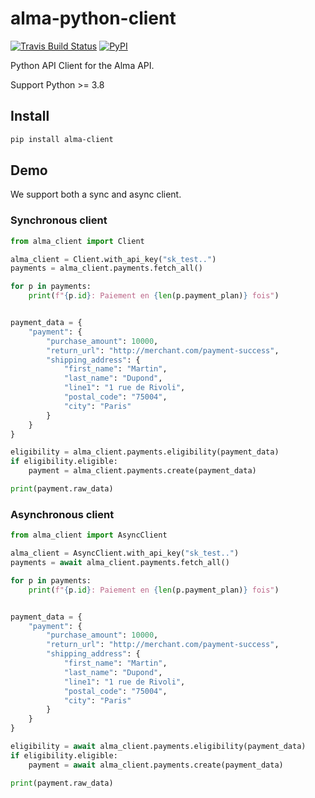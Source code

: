 # alma-python-client

[![Travis Build Status](https://travis-ci.org/alma/alma-python-client.svg?branch=main)](https://travis-ci.org/alma/alma-python-client) [![PyPI](https://img.shields.io/pypi/v/alma-client.svg)](https://pypi.python.org/pypi/alma-client)

Python API Client for the Alma API.

Support Python >= 3.8

## Install

```bash
pip install alma-client
```

## Demo

We support both a sync and async client.

### Synchronous client


```python
from alma_client import Client

alma_client = Client.with_api_key("sk_test..")
payments = alma_client.payments.fetch_all()

for p in payments:
    print(f"{p.id}: Paiement en {len(p.payment_plan)} fois")


payment_data = {
    "payment": {
        "purchase_amount": 10000,
        "return_url": "http://merchant.com/payment-success",
        "shipping_address": {
            "first_name": "Martin",
            "last_name": "Dupond",
            "line1": "1 rue de Rivoli",
            "postal_code": "75004",
            "city": "Paris"
        }
    }
}

eligibility = alma_client.payments.eligibility(payment_data)
if eligibility.eligible:
    payment = alma_client.payments.create(payment_data)

print(payment.raw_data)
```


### Asynchronous client


```python
from alma_client import AsyncClient

alma_client = AsyncClient.with_api_key("sk_test..")
payments = await alma_client.payments.fetch_all()

for p in payments:
    print(f"{p.id}: Paiement en {len(p.payment_plan)} fois")


payment_data = {
    "payment": {
        "purchase_amount": 10000,
        "return_url": "http://merchant.com/payment-success",
        "shipping_address": {
            "first_name": "Martin",
            "last_name": "Dupond",
            "line1": "1 rue de Rivoli",
            "postal_code": "75004",
            "city": "Paris"
        }
    }
}

eligibility = await alma_client.payments.eligibility(payment_data)
if eligibility.eligible:
    payment = await alma_client.payments.create(payment_data)

print(payment.raw_data)
```
